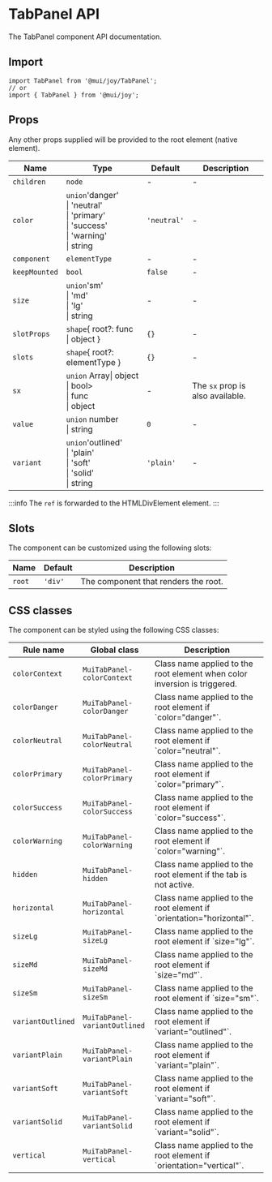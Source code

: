# TabPanel API

The TabPanel component API documentation.

## Import

```
import TabPanel from '@mui/joy/TabPanel';
// or
import { TabPanel } from '@mui/joy';
```

## Props

Any other props supplied will be provided to the root element (native element).

| Name | Type | Default | Description |
| --- | --- | --- | --- |
| `children` | `node` | - | - |
| `color` | `union`'danger'<br>\| 'neutral'<br>\| 'primary'<br>\| 'success'<br>\| 'warning'<br>\| string | `'neutral'` | - |
| `component` | `elementType` | - | - |
| `keepMounted` | `bool` | `false` | - |
| `size` | `union`'sm'<br>\| 'md'<br>\| 'lg'<br>\| string | - | - |
| `slotProps` | `shape`{ root?: func<br>\| object } | `{}` | - |
| `slots` | `shape`{ root?: elementType } | `{}` | - |
| `sx` | `union` Array\| object<br>\| bool><br>\| func<br>\| object | - | The `sx` prop is also available. |
| `value` | `union` number<br>\| string | `0` | - |
| `variant` | `union`'outlined'<br>\| 'plain'<br>\| 'soft'<br>\| 'solid'<br>\| string | `'plain'` | - |

:::info
The `ref` is forwarded to the HTMLDivElement element.
:::

## Slots

The component can be customized using the following slots:

| Name | Default | Description |
| --- | --- | --- |
| `root` | `'div'` | The component that renders the root. |

## CSS classes

The component can be styled using the following CSS classes:

| Rule name | Global class | Description |
| --- | --- | --- |
| `colorContext` | `MuiTabPanel-colorContext` | Class name applied to the root element when color inversion is triggered. |
| `colorDanger` | `MuiTabPanel-colorDanger` | Class name applied to the root element if \`color="danger"\`. |
| `colorNeutral` | `MuiTabPanel-colorNeutral` | Class name applied to the root element if \`color="neutral"\`. |
| `colorPrimary` | `MuiTabPanel-colorPrimary` | Class name applied to the root element if \`color="primary"\`. |
| `colorSuccess` | `MuiTabPanel-colorSuccess` | Class name applied to the root element if \`color="success"\`. |
| `colorWarning` | `MuiTabPanel-colorWarning` | Class name applied to the root element if \`color="warning"\`. |
| `hidden` | `MuiTabPanel-hidden` | Class name applied to the root element if the tab is not active. |
| `horizontal` | `MuiTabPanel-horizontal` | Class name applied to the root element if \`orientation="horizontal"\`. |
| `sizeLg` | `MuiTabPanel-sizeLg` | Class name applied to the root element if \`size="lg"\`. |
| `sizeMd` | `MuiTabPanel-sizeMd` | Class name applied to the root element if \`size="md"\`. |
| `sizeSm` | `MuiTabPanel-sizeSm` | Class name applied to the root element if \`size="sm"\`. |
| `variantOutlined` | `MuiTabPanel-variantOutlined` | Class name applied to the root element if \`variant="outlined"\`. |
| `variantPlain` | `MuiTabPanel-variantPlain` | Class name applied to the root element if \`variant="plain"\`. |
| `variantSoft` | `MuiTabPanel-variantSoft` | Class name applied to the root element if \`variant="soft"\`. |
| `variantSolid` | `MuiTabPanel-variantSolid` | Class name applied to the root element if \`variant="solid"\`. |
| `vertical` | `MuiTabPanel-vertical` | Class name applied to the root element if \`orientation="vertical"\`. |